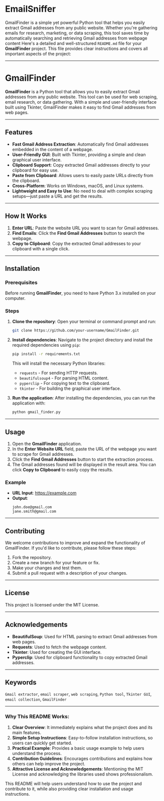 # EmailSniffer
GmailFinder is a simple yet powerful Python tool that helps you easily extract Gmail addresses from any public website. Whether you're gathering emails for research, marketing, or data scraping, this tool saves time by automatically searching and retrieving Gmail addresses from webpage content
Here's a detailed and well-structured `README.md` file for your **GmailFinder** project. This file provides clear instructions and covers all important aspects of the project:

---

# GmailFinder

**GmailFinder** is a Python tool that allows you to easily extract Gmail addresses from any public website. This tool can be used for web scraping, email research, or data gathering. With a simple and user-friendly interface built using Tkinter, GmailFinder makes it easy to find Gmail addresses from web pages.

---

## Features

- **Fast Gmail Address Extraction**: Automatically find Gmail addresses embedded in the content of a webpage.
- **User-Friendly GUI**: Built with Tkinter, providing a simple and clean graphical user interface.
- **Clipboard Support**: Copy extracted Gmail addresses directly to your clipboard for easy use.
- **Paste from Clipboard**: Allows users to easily paste URLs directly from the clipboard.
- **Cross-Platform**: Works on Windows, macOS, and Linux systems.
- **Lightweight and Easy to Use**: No need to deal with complex scraping setups—just paste a URL and get the results.

---

## How It Works

1. **Enter URL**: Paste the website URL you want to scan for Gmail addresses.
2. **Find Emails**: Click the **Find Gmail Addresses** button to search the webpage.
3. **Copy to Clipboard**: Copy the extracted Gmail addresses to your clipboard with a single click.

---

## Installation

### Prerequisites

Before running **GmailFinder**, you need to have Python 3.x installed on your computer.

### Steps

1. **Clone the repository**:
   Open your terminal or command prompt and run:
   ```bash
   git clone https://github.com/your-username/GmailFinder.git
   ```

2. **Install dependencies**:
   Navigate to the project directory and install the required dependencies using `pip`:
   ```bash
   pip install -r requirements.txt
   ```

   This will install the necessary Python libraries:
   - `requests` - For sending HTTP requests.
   - `beautifulsoup4` - For parsing HTML content.
   - `pyperclip` - For copying text to the clipboard.
   - `tkinter` - For building the graphical user interface.

3. **Run the application**:
   After installing the dependencies, you can run the application with:
   ```bash
   python gmail_finder.py
   ```

---

## Usage

1. Open the **GmailFinder** application.
2. In the **Enter Website URL** field, paste the URL of the webpage you want to scrape for Gmail addresses.
3. Click the **Find Gmail Addresses** button to start the extraction process.
4. The Gmail addresses found will be displayed in the result area. You can click **Copy to Clipboard** to easily copy the results.

### Example

- **URL Input**: https://example.com
- **Output**:
  ```
  john.doe@gmail.com
  jane.smith@gmail.com
  ```

---

## Contributing

We welcome contributions to improve and expand the functionality of GmailFinder. If you'd like to contribute, please follow these steps:

1. Fork the repository.
2. Create a new branch for your feature or fix.
3. Make your changes and test them.
4. Submit a pull request with a description of your changes.

---

## License

This project is licensed under the MIT License.

---

## Acknowledgements

- **BeautifulSoup**: Used for HTML parsing to extract Gmail addresses from web pages.
- **Requests**: Used to fetch the webpage content.
- **Tkinter**: Used for creating the GUI interface.
- **Pyperclip**: Used for clipboard functionality to copy extracted Gmail addresses.

---

## Keywords

`Gmail extractor`, `email scraper`, `web scraping`, `Python tool`, `Tkinter GUI`, `email collection`, `GmailFinder`

---

### Why This README Works:
1. **Clear Overview**: It immediately explains what the project does and its main features.
2. **Simple Setup Instructions**: Easy-to-follow installation instructions, so users can quickly get started.
3. **Practical Example**: Provides a basic usage example to help users understand the process.
4. **Contribution Guidelines**: Encourages contributions and explains how others can help improve the project.
5. **Attractive License and Acknowledgements**: Mentioning the MIT License and acknowledging the libraries used shows professionalism.

This README will help users understand how to use the project and contribute to it, while also providing clear installation and usage instructions.

